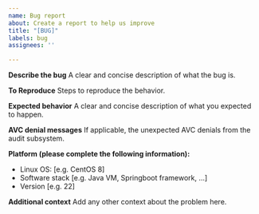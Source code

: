 ```yaml
---
name: Bug report
about: Create a report to help us improve
title: "[BUG]"
labels: bug
assignees: ''

---
```


**Describe the bug**
A clear and concise description of what the bug is.

**To Reproduce**
Steps to reproduce the behavior.

**Expected behavior**
A clear and concise description of what you expected to happen.

**AVC denial messages**
If applicable, the unexpected AVC denials from the audit subsystem.

**Platform (please complete the following information):**
 - Linux OS: [e.g. CentOS 8]
 - Software stack [e.g. Java VM, Springboot framework, ...]
 - Version [e.g. 22]

**Additional context**
Add any other context about the problem here.
